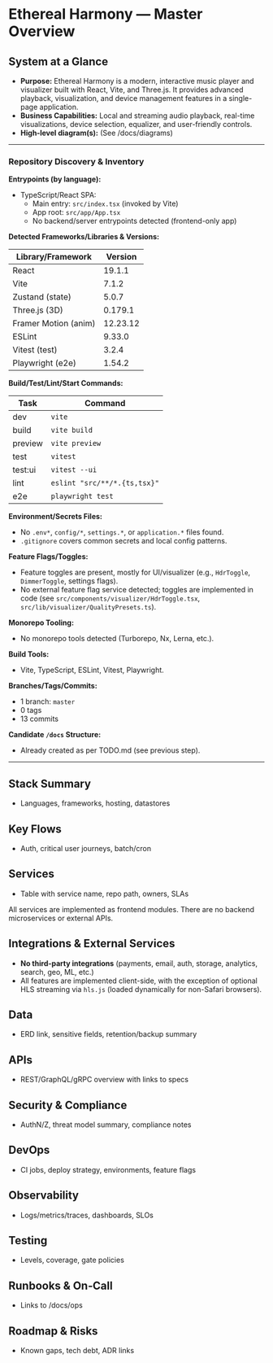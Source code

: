 # Ethereal Harmony — Master Overview

## System at a Glance

- **Purpose:** Ethereal Harmony is a modern, interactive music player and visualizer built with React, Vite, and Three.js. It provides advanced playback, visualization, and device management features in a single-page application.
- **Business Capabilities:** Local and streaming audio playback, real-time visualizations, device selection, equalizer, and user-friendly controls.
- **High‑level diagram(s):** (See /docs/diagrams)

---

### Repository Discovery & Inventory

**Entrypoints (by language):**

- TypeScript/React SPA:
 	- Main entry: `src/index.tsx` (invoked by Vite)
 	- App root: `src/app/App.tsx`
 	- No backend/server entrypoints detected (frontend-only app)

**Detected Frameworks/Libraries & Versions:**

| Library/Framework      | Version      |
|------------------------|-------------|
| React                  | 19.1.1      |
| Vite                   | 7.1.2       |
| Zustand (state)        | 5.0.7       |
| Three.js (3D)          | 0.179.1     |
| Framer Motion (anim)   | 12.23.12    |
| ESLint                 | 9.33.0      |
| Vitest (test)          | 3.2.4       |
| Playwright (e2e)       | 1.54.2      |

**Build/Test/Lint/Start Commands:**

| Task   | Command                                 |
|--------|-----------------------------------------|
| dev    | `vite`                                  |
| build  | `vite build`                            |
| preview| `vite preview`                          |
| test   | `vitest`                                |
| test:ui| `vitest --ui`                           |
| lint   | `eslint "src/**/*.{ts,tsx}"`            |
| e2e    | `playwright test`                       |

**Environment/Secrets Files:**

- No `.env*`, `config/*`, `settings.*`, or `application.*` files found.
- `.gitignore` covers common secrets and local config patterns.

**Feature Flags/Toggles:**

- Feature toggles are present, mostly for UI/visualizer (e.g., `HdrToggle`, `DimmerToggle`, settings flags).
- No external feature flag service detected; toggles are implemented in code (see `src/components/visualizer/HdrToggle.tsx`, `src/lib/visualizer/QualityPresets.ts`).

**Monorepo Tooling:**

- No monorepo tools detected (Turborepo, Nx, Lerna, etc.).

**Build Tools:**

- Vite, TypeScript, ESLint, Vitest, Playwright.

**Branches/Tags/Commits:**

- 1 branch: `master`
- 0 tags
- 13 commits

**Candidate `/docs` Structure:**

- Already created as per TODO.md (see previous step).

---

## Stack Summary

- Languages, frameworks, hosting, datastores

## Key Flows

- Auth, critical user journeys, batch/cron

## Services

- Table with service name, repo path, owners, SLAs

All services are implemented as frontend modules. There are no backend microservices or external APIs.

## Integrations & External Services

- **No third-party integrations** (payments, email, auth, storage, analytics, search, geo, ML, etc.)
- All features are implemented client-side, with the exception of optional HLS streaming via `hls.js` (loaded dynamically for non-Safari browsers).

## Data

- ERD link, sensitive fields, retention/backup summary

## APIs

- REST/GraphQL/gRPC overview with links to specs

## Security & Compliance

- AuthN/Z, threat model summary, compliance notes

## DevOps

- CI jobs, deploy strategy, environments, feature flags

## Observability

- Logs/metrics/traces, dashboards, SLOs

## Testing

- Levels, coverage, gate policies

## Runbooks & On‑Call

- Links to /docs/ops

## Roadmap & Risks

- Known gaps, tech debt, ADR links
